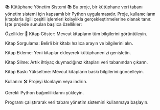 📚 Kütüphane Yönetim Sistemi 📚
Bu proje, bir kütüphane veri tabanı yönetim sistemi için kapsamlı bir Python uygulamasıdır. Proje, kullanıcıların kitaplarla ilgili çeşitli işlemleri kolaylıkla gerçekleştirmelerine olanak tanır. İşte projede sunulan başlıca özellikler:

Özellikler 🌟
Kitap Göster: Mevcut kitapların tüm bilgilerini görüntüleyin.

Kitap Sorgulama: Belirli bir kitabı hızlıca arayın ve bilgilerini alın.

Kitap Ekleme: Yeni kitaplar ekleyerek kütüphanenizi genişletin.

Kitap Silme: Artık ihtiyaç duymadığınız kitapları veri tabanından çıkarın.

Kitap Baskı Yükseltme: Mevcut kitapların baskı bilgilerini güncelleyin.

Kullanım 🛠
Projeyi klonlayın veya indirin.

Gerekli Python bağımlılıklarını yükleyin.

Programı çalıştırarak veri tabanı yönetim sistemini kullanmaya başlayın.
